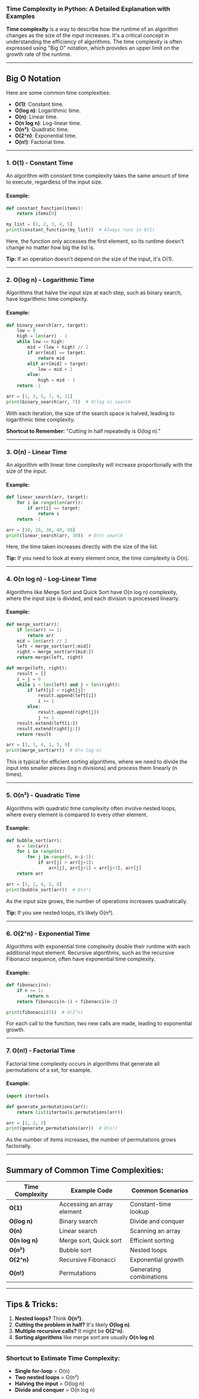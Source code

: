 ### Time Complexity in Python: A Detailed Explanation with Examples

**Time complexity** is a way to describe how the runtime of an algorithm changes as the size of the input increases. It's a critical concept in understanding the efficiency of algorithms. The time complexity is often expressed using "Big O" notation, which provides an upper limit on the growth rate of the runtime.

---

## Big O Notation

Here are some common time complexities:

- **O(1)**: Constant time.
- **O(log n)**: Logarithmic time.
- **O(n)**: Linear time.
- **O(n log n)**: Log-linear time.
- **O(n²)**: Quadratic time.
- **O(2^n)**: Exponential time.
- **O(n!)**: Factorial time.

---

### 1. **O(1) - Constant Time**

An algorithm with constant time complexity takes the same amount of time to execute, regardless of the input size.

#### Example:
```python
def constant_function(items):
    return items[0]

my_list = [1, 2, 3, 4, 5]
print(constant_function(my_list))  # Always runs in O(1)
```
Here, the function only accesses the first element, so its runtime doesn't change no matter how big the list is.

**Tip:** If an operation doesn't depend on the size of the input, it's O(1).

---

### 2. **O(log n) - Logarithmic Time**

Algorithms that halve the input size at each step, such as binary search, have logarithmic time complexity.

#### Example:
```python
def binary_search(arr, target):
    low = 0
    high = len(arr) - 1
    while low <= high:
        mid = (low + high) // 2
        if arr[mid] == target:
            return mid
        elif arr[mid] < target:
            low = mid + 1
        else:
            high = mid - 1
    return -1

arr = [1, 3, 5, 7, 9, 11]
print(binary_search(arr, 7))  # O(log n) search
```
With each iteration, the size of the search space is halved, leading to logarithmic time complexity.

**Shortcut to Remember:** "Cutting in half repeatedly is O(log n)."

---

### 3. **O(n) - Linear Time**

An algorithm with linear time complexity will increase proportionally with the size of the input.

#### Example:
```python
def linear_search(arr, target):
    for i in range(len(arr)):
        if arr[i] == target:
            return i
    return -1

arr = [10, 20, 30, 40, 50]
print(linear_search(arr, 30))  # O(n) search
```
Here, the time taken increases directly with the size of the list.

**Tip:** If you need to look at every element once, the time complexity is O(n).

---

### 4. **O(n log n) - Log-Linear Time**

Algorithms like Merge Sort and Quick Sort have O(n log n) complexity, where the input size is divided, and each division is processed linearly.

#### Example:
```python
def merge_sort(arr):
    if len(arr) <= 1:
        return arr
    mid = len(arr) // 2
    left = merge_sort(arr[:mid])
    right = merge_sort(arr[mid:])
    return merge(left, right)

def merge(left, right):
    result = []
    i = j = 0
    while i < len(left) and j < len(right):
        if left[i] < right[j]:
            result.append(left[i])
            i += 1
        else:
            result.append(right[j])
            j += 1
    result.extend(left[i:])
    result.extend(right[j:])
    return result

arr = [3, 1, 4, 1, 5, 9]
print(merge_sort(arr))  # O(n log n)
```
This is typical for efficient sorting algorithms, where we need to divide the input into smaller pieces (log n divisions) and process them linearly (n times).

---

### 5. **O(n²) - Quadratic Time**

Algorithms with quadratic time complexity often involve nested loops, where every element is compared to every other element.

#### Example:
```python
def bubble_sort(arr):
    n = len(arr)
    for i in range(n):
        for j in range(0, n-i-1):
            if arr[j] > arr[j+1]:
                arr[j], arr[j+1] = arr[j+1], arr[j]
    return arr

arr = [5, 1, 4, 2, 8]
print(bubble_sort(arr))  # O(n²)
```
As the input size grows, the number of operations increases quadratically.

**Tip:** If you see nested loops, it’s likely O(n²).

---

### 6. **O(2^n) - Exponential Time**

Algorithms with exponential time complexity double their runtime with each additional input element. Recursive algorithms, such as the recursive Fibonacci sequence, often have exponential time complexity.

#### Example:
```python
def fibonacci(n):
    if n <= 1:
        return n
    return fibonacci(n-1) + fibonacci(n-2)

print(fibonacci(5))  # O(2^n)
```
For each call to the function, two new calls are made, leading to exponential growth.

---

### 7. **O(n!) - Factorial Time**

Factorial time complexity occurs in algorithms that generate all permutations of a set, for example.

#### Example:
```python
import itertools

def generate_permutations(arr):
    return list(itertools.permutations(arr))

arr = [1, 2, 3]
print(generate_permutations(arr))  # O(n!)
```
As the number of items increases, the number of permutations grows factorially.

---

## Summary of Common Time Complexities:

| Time Complexity | Example Code       | Common Scenarios          |
|-----------------|--------------------|---------------------------|
| **O(1)**        | Accessing an array element | Constant-time lookup |
| **O(log n)**    | Binary search       | Divide and conquer       |
| **O(n)**        | Linear search       | Scanning an array         |
| **O(n log n)**  | Merge sort, Quick sort | Efficient sorting     |
| **O(n²)**       | Bubble sort         | Nested loops              |
| **O(2^n)**      | Recursive Fibonacci | Exponential growth        |
| **O(n!)**       | Permutations        | Generating combinations   |

---

## Tips & Tricks:

1. **Nested loops?** Think **O(n²)**.
2. **Cutting the problem in half?** It's likely **O(log n)**.
3. **Multiple recursive calls?** It might be **O(2^n)**.
4. **Sorting algorithms** like merge sort are usually **O(n log n)**.

---

### Shortcut to Estimate Time Complexity:

- **Single for-loop** = O(n)
- **Two nested loops** = O(n²)
- **Halving the input** = O(log n)
- **Divide and conquer** = O(n log n)

